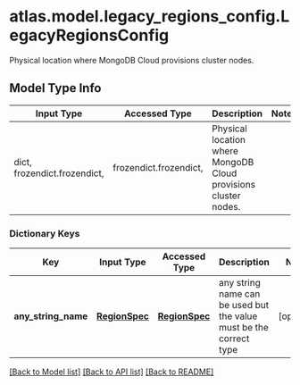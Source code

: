 # atlas.model.legacy_regions_config.LegacyRegionsConfig

Physical location where MongoDB Cloud provisions cluster nodes.

## Model Type Info
Input Type | Accessed Type | Description | Notes
------------ | ------------- | ------------- | -------------
dict, frozendict.frozendict,  | frozendict.frozendict,  | Physical location where MongoDB Cloud provisions cluster nodes. | 

### Dictionary Keys
Key | Input Type | Accessed Type | Description | Notes
------------ | ------------- | ------------- | ------------- | -------------
**any_string_name** | [**RegionSpec**](RegionSpec.md) | [**RegionSpec**](RegionSpec.md) | any string name can be used but the value must be the correct type | [optional] 

[[Back to Model list]](../../README.md#documentation-for-models) [[Back to API list]](../../README.md#documentation-for-api-endpoints) [[Back to README]](../../README.md)

